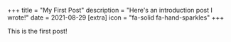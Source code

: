+++
title = "My First Post"
description = "Here's an introduction post I wrote!"
date = 2021-08-29
[extra]
icon = "fa-solid fa-hand-sparkles"
+++

This is the first post!